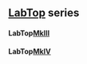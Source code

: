 ## [LabTop](https://github.com/StarLabsLtd/firmware/tree/master/LabTop/) series
#### LabTop[MkIII](https://github.com/StarLabsLtd/firmware/tree/master/LabTop/MkIII)
#### LabTop[MkIV](https://github.com/StarLabsLtd/firmware/tree/master/LabTop/MkIV)
